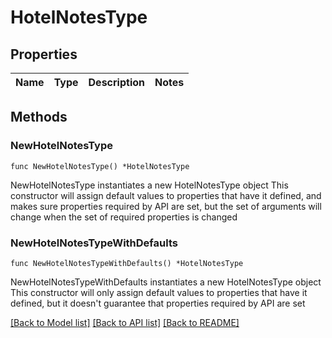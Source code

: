 # HotelNotesType

## Properties

Name | Type | Description | Notes
------------ | ------------- | ------------- | -------------

## Methods

### NewHotelNotesType

`func NewHotelNotesType() *HotelNotesType`

NewHotelNotesType instantiates a new HotelNotesType object
This constructor will assign default values to properties that have it defined,
and makes sure properties required by API are set, but the set of arguments
will change when the set of required properties is changed

### NewHotelNotesTypeWithDefaults

`func NewHotelNotesTypeWithDefaults() *HotelNotesType`

NewHotelNotesTypeWithDefaults instantiates a new HotelNotesType object
This constructor will only assign default values to properties that have it defined,
but it doesn't guarantee that properties required by API are set


[[Back to Model list]](../README.md#documentation-for-models) [[Back to API list]](../README.md#documentation-for-api-endpoints) [[Back to README]](../README.md)


